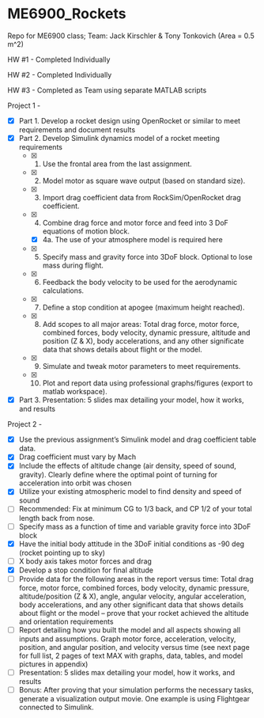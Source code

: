 # ME6900_Rockets
Repo for ME6900 class; Team: Jack Kirschler &amp; Tony Tonkovich (Area = 0.5 m^2)

HW #1 - Completed Individually

HW #2 - Completed Individually

HW #3 - Completed as Team using separate MATLAB scripts

Project 1 - 
- [x] Part 1. Develop a rocket design using OpenRocket or similar to meet requirements and document results
- [x] Part 2. Develop Simulink dynamics model of a rocket meeting requirements
    - [x] 1. Use the frontal area from the last assignment.
    - [x] 2. Model motor as square wave output (based on standard size).
    - [x] 3. Import drag coefficient data from RockSim/OpenRocket drag coefficient.
    - [x] 4. Combine drag force and motor force and feed into 3 DoF equations of motion block.
       - [x] 4a. The use of your atmosphere model is required here
    - [x] 5. Specify mass and gravity force into 3DoF block. Optional to lose mass during flight.
    - [x] 6. Feedback the body velocity to be used for the aerodynamic calculations.
    - [x] 7. Define a stop condition at apogee (maximum height reached).
    - [x] 8. Add scopes to all major areas: Total drag force, motor force, combined forces, body velocity, dynamic pressure, altitude and position (Z & X), body accelerations, and any other significate data that shows details about flight or the model.
    - [x] 9. Simulate and tweak motor parameters to meet requirements.
    - [x] 10. Plot and report data using professional graphs/figures (export to matlab workspace).
- [x] Part 3. Presentation: 5 slides max detailing your model, how it works, and results

Project 2 - 
- [x] Use the previous assignment’s Simulink model and drag coefficient table data. 
- [x] Drag coefficient must vary by Mach 
- [x] Include the effects of altitude change (air density, speed of sound, gravity). Clearly define where the optimal point of turning for acceleration into orbit was chosen 
- [x] Utilize your existing atmospheric model to find density and speed of sound 
- [ ] Recommended: Fix at minimum CG to 1/3 back, and CP 1/2 of your total length back from nose. 
- [ ] Specify mass as a function of time and variable gravity force into 3DoF block 
- [x] Have the initial body attitude in the 3DoF initial conditions as -90 deg (rocket pointing up to sky) 
- [ ] X body axis takes motor forces and drag 
- [x] Develop a stop condition for final altitude
- [ ] Provide data for the following areas in the report versus time: Total drag force, motor force, combined forces, body velocity, dynamic pressure, altitude/position (Z & X), angle, angular velocity, angular acceleration, body accelerations, and any other significant data that shows details about flight or the model – prove that your rocket achieved the altitude and orientation requirements 
- [ ] Report detailing how you built the model and all aspects showing all inputs and assumptions. Graph motor force, acceleration, velocity, position, and angular position, and velocity versus time (see next page for full list, 2 pages of text MAX with graphs, data, tables, and model pictures in appendix) 
- [ ] Presentation: 5 slides max detailing your model, how it works, and results 
- [ ] Bonus: After proving that your simulation performs the necessary tasks, generate a visualization output movie. One example is using Flightgear connected to Simulink. 
